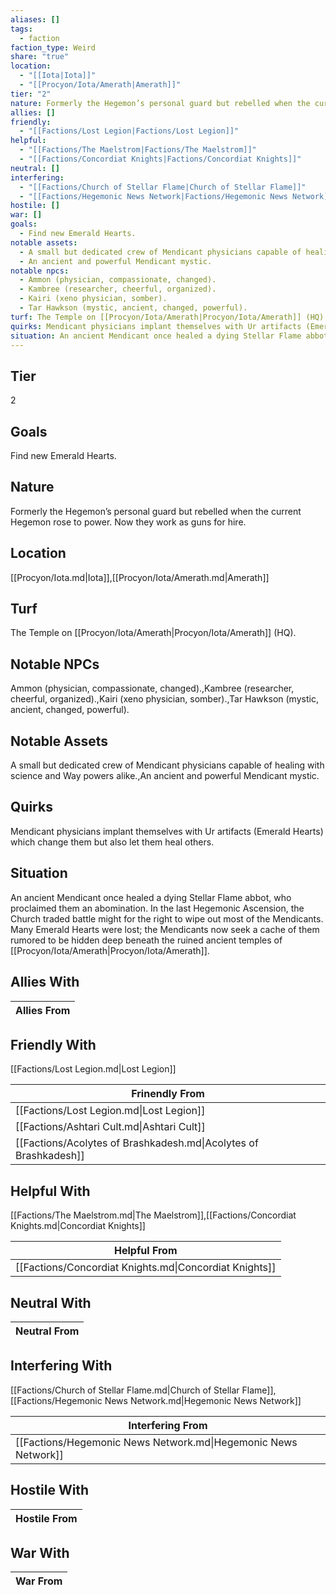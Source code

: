 ```yaml
---
aliases: []
tags:
  - faction
faction_type: Weird
share: "true"
location:
  - "[[Iota|Iota]]"
  - "[[Procyon/Iota/Amerath|Amerath]]"
tier: "2"
nature: Formerly the Hegemon’s personal guard but rebelled when the current Hegemon rose to power. Now they work as guns for hire.
allies: []
friendly:
  - "[[Factions/Lost Legion|Factions/Lost Legion]]"
helpful:
  - "[[Factions/The Maelstrom|Factions/The Maelstrom]]"
  - "[[Factions/Concordiat Knights|Factions/Concordiat Knights]]"
neutral: []
interfering:
  - "[[Factions/Church of Stellar Flame|Church of Stellar Flame]]"
  - "[[Factions/Hegemonic News Network|Factions/Hegemonic News Network]]"
hostile: []
war: []
goals:
  - Find new Emerald Hearts.
notable assets:
  - A small but dedicated crew of Mendicant physicians capable of healing with science and Way powers alike.
  - An ancient and powerful Mendicant mystic.
notable npcs:
  - Ammon (physician, compassionate, changed).
  - Kambree (researcher, cheerful, organized).
  - Kairi (xeno physician, somber).
  - Tar Hawkson (mystic, ancient, changed, powerful).
turf: The Temple on [[Procyon/Iota/Amerath|Procyon/Iota/Amerath]] (HQ).
quirks: Mendicant physicians implant themselves with Ur artifacts (Emerald Hearts) which change them but also let them heal others.
situation: An ancient Mendicant once healed a dying Stellar Flame abbot, who proclaimed them an abomination. In the last Hegemonic Ascension, the Church traded battle might for the right to wipe out most of the Mendicants. Many Emerald Hearts were lost; the Mendicants now seek a cache of them rumored to be hidden deep beneath the ruined ancient temples of [[Procyon/Iota/Amerath|Procyon/Iota/Amerath]].
---
```

## Tier

2

## Goals

Find new Emerald Hearts.

## Nature

Formerly the Hegemon’s personal guard but rebelled when the current Hegemon rose to power. Now they work as guns for hire.

## Location

[[Procyon/Iota.md|Iota]],[[Procyon/Iota/Amerath.md|Amerath]]

## Turf

The Temple on [[Procyon/Iota/Amerath|Procyon/Iota/Amerath]] (HQ).

## Notable NPCs

Ammon (physician, compassionate, changed).,Kambree (researcher, cheerful, organized).,Kairi (xeno physician, somber).,Tar Hawkson (mystic, ancient, changed, powerful).

## Notable Assets

A small but dedicated crew of Mendicant physicians capable of healing with science and Way powers alike.,An ancient and powerful Mendicant mystic.

## Quirks

Mendicant physicians implant themselves with Ur artifacts (Emerald Hearts) which change them but also let them heal others.

## Situation

An ancient Mendicant once healed a dying Stellar Flame abbot, who proclaimed them an abomination. In the last Hegemonic Ascension, the Church traded battle might for the right to wipe out most of the Mendicants. Many Emerald Hearts were lost; the Mendicants now seek a cache of them rumored to be hidden deep beneath the ruined ancient temples of [[Procyon/Iota/Amerath|Procyon/Iota/Amerath]].

## Allies With



| Allies From |
| ----------- |


## Friendly With

[[Factions/Lost Legion.md|Lost Legion]]

| Frinendly From                                                   |
| ---------------------------------------------------------------- |
| [[Factions/Lost Legion.md\|Lost Legion]]                         |
| [[Factions/Ashtari Cult.md\|Ashtari Cult]]                       |
| [[Factions/Acolytes of Brashkadesh.md\|Acolytes of Brashkadesh]] |


## Helpful With

[[Factions/The Maelstrom.md|The Maelstrom]],[[Factions/Concordiat Knights.md|Concordiat Knights]]

| Helpful From                                           |
| ------------------------------------------------------ |
| [[Factions/Concordiat Knights.md\|Concordiat Knights]] |


## Neutral With




| Neutral From |
| ------------ |



## Interfering With

[[Factions/Church of Stellar Flame.md|Church of Stellar Flame]],[[Factions/Hegemonic News Network.md|Hegemonic News Network]]


| Interfering From                                               |
| -------------------------------------------------------------- |
| [[Factions/Hegemonic News Network.md\|Hegemonic News Network]] |



## Hostile With




| Hostile From |
| ------------ |



## War With



| War From |
| -------- |

